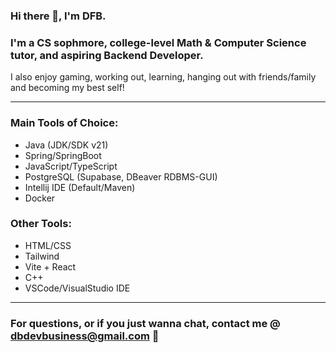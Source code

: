 ### Hi there 👋, I'm DFB.

### I'm a CS sophmore, college-level Math & Computer Science tutor, and aspiring Backend Developer.
I also enjoy gaming, working out, learning, hanging out with friends/family and becoming my best self!

________________________________________

### Main Tools of Choice:
* Java (JDK/SDK v21)
* Spring/SpringBoot
* JavaScript/TypeScript
* PostgreSQL (Supabase, DBeaver RDBMS-GUI)
* Intellij IDE (Default/Maven)
* Docker

### Other Tools:
* HTML/CSS
* Tailwind
* Vite + React
* C++
* VSCode/VisualStudio IDE

________________________________________

### For questions, or if you just wanna chat, contact me @ dbdevbusiness@gmail.com 📧

